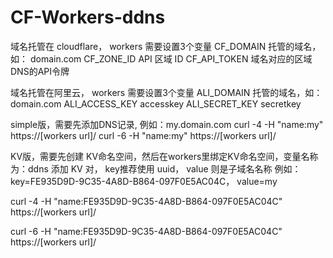 # CF-Workers-ddns

域名托管在 cloudflare， workers 需要设置3个变量
CF_DOMAIN         托管的域名，如： domain.com
CF_ZONE_ID        API 区域 ID
CF_API_TOKEN      域名对应的区域DNS的API令牌

域名托管在阿里云， workers 需要设置3个变量
ALI_DOMAIN        托管的域名，如： domain.com
ALI_ACCESS_KEY    accesskey
ALI_SECRET_KEY    secretkey

simple版，需要先添加DNS记录, 例如：my.domain.com
curl -4 -H "name:my" https://[workers url]/
curl -6 -H "name:my" https://[workers url]/

KV版，需要先创建 KV命名空间，然后在workers里绑定KV命名空间，变量名称为：ddns
添加 KV 对， key推荐使用 uuid， value 则是子域名名称
例如： key=FE935D9D-9C35-4A8D-B864-097F0E5AC04C， value=my

curl -4 -H "name:FE935D9D-9C35-4A8D-B864-097F0E5AC04C" https://[workers url]/

curl -6 -H "name:FE935D9D-9C35-4A8D-B864-097F0E5AC04C" https://[workers url]/
